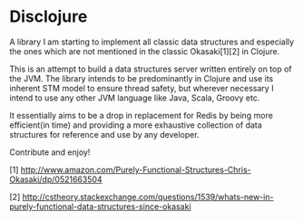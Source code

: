 # Disclojure
A library I am starting to implement all classic data structures and especially the ones which are not mentioned in the classic Okasaki[1][2] in Clojure.

This is an attempt to build a data structures server written entirely on top of the JVM. The library intends to be predominantly in Clojure and use its inherent STM model to ensure thread safety, but wherever necessary I intend to use any other JVM language like Java, Scala, Groovy etc.

It essentially aims to be a drop in replacement for Redis by being more efficient(in time) and providing a more exhaustive collection of data structures for reference and use by any developer.

Contribute and enjoy!


[1] http://www.amazon.com/Purely-Functional-Structures-Chris-Okasaki/dp/0521663504

[2] http://cstheory.stackexchange.com/questions/1539/whats-new-in-purely-functional-data-structures-since-okasaki
